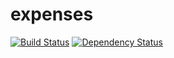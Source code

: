 # expenses
[![Build Status](https://travis-ci.org/mdmsua/expenses.svg?branch=io.js)](https://travis-ci.org/mdmsua/expenses)
[![Dependency Status](https://david-dm.org/mdmsua/expenses.svg)](https://david-dm.org/mdmsua/expenses)
